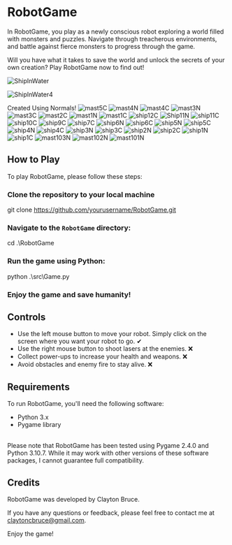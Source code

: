 
# RobotGame

In RobotGame, you play as a newly conscious robot exploring a world filled with monsters and puzzles. Navigate through treacherous environments, and battle against fierce monsters to progress through the game.

Will you have what it takes to save the world and unlock the secrets of your own creation? Play RobotGame now to find out!

![ShipInWater](https://github.com/claytoncb/RobotGame/assets/70668150/7e456f14-1950-4bdd-ba4c-a2847ec36f27)

![ShipInWater4](https://github.com/claytoncb/RobotGame/assets/70668150/640aa74b-adfc-4d7c-a8e3-193b910fed07)

Created Using Normals!
![mast5C](https://github.com/claytoncb/RobotGame/assets/70668150/9ab3ed60-cb1c-4b1b-b96a-d5f411de8b6d)
![mast4N](https://github.com/claytoncb/RobotGame/assets/70668150/c67ff3bc-c486-4881-8c69-61c275f8b0e3)
![mast4C](https://github.com/claytoncb/RobotGame/assets/70668150/890e9adb-9bbc-4195-bec6-ba1a675b34df)
![mast3N](https://github.com/claytoncb/RobotGame/assets/70668150/21f9a27f-a439-4bc9-a33b-99d5ea882c23)
![mast3C](https://github.com/claytoncb/RobotGame/assets/70668150/920dfb1f-5402-4f78-975a-241aed083d23)
![mast2C](https://github.com/claytoncb/RobotGame/assets/70668150/2adac87e-faae-4505-99bf-03658c9c7dcb)
![mast1N](https://github.com/claytoncb/RobotGame/assets/70668150/fc11defb-a345-4db8-b817-2490915525c2)
![mast1C](https://github.com/claytoncb/RobotGame/assets/70668150/b66649cb-d563-4d77-8767-c288e363dc94)
![ship12C](https://github.com/claytoncb/RobotGame/assets/70668150/ce5bc791-4d89-42c4-8b81-f82514c23af3)
![Ship11N](https://github.com/claytoncb/RobotGame/assets/70668150/69f93190-ec9b-4393-85dc-d4a663486cc1)
![ship11C](https://github.com/claytoncb/RobotGame/assets/70668150/7170cab2-7b0d-4df4-a58a-1195e59c7f69)
![ship10C](https://github.com/claytoncb/RobotGame/assets/70668150/eee50818-cb04-45cc-bcfb-40e10de6cf57)
![ship9C](https://github.com/claytoncb/RobotGame/assets/70668150/8faeddc1-4ead-4dbe-9b47-d036638dac32)
![ship7C](https://github.com/claytoncb/RobotGame/assets/70668150/2b5c2fb2-d110-4851-8675-4fbe5ffaebe2)
![ship6N](https://github.com/claytoncb/RobotGame/assets/70668150/f94df578-6598-4605-b91f-860008200fa5)
![ship6C](https://github.com/claytoncb/RobotGame/assets/70668150/8badebef-bd9a-45b5-b148-3f98a7d0a646)
![ship5N](https://github.com/claytoncb/RobotGame/assets/70668150/3d4ab305-0a7b-4724-98fd-9f6a3a3947c3)
![ship5C](https://github.com/claytoncb/RobotGame/assets/70668150/5c1ea7c1-f3db-4785-a746-17dfa9ed0ef5)
![ship4N](https://github.com/claytoncb/RobotGame/assets/70668150/5c3565e1-727c-4d70-9de4-9656bac628ad)
![ship4C](https://github.com/claytoncb/RobotGame/assets/70668150/126aa54e-e635-423f-8cdf-2cbd872389e7)
![ship3N](https://github.com/claytoncb/RobotGame/assets/70668150/4102de4c-9d63-4234-9fe4-59fbbd5f90fd)
![ship3C](https://github.com/claytoncb/RobotGame/assets/70668150/c0a63d27-a5bb-450a-9235-44e3bf48e2a7)
![ship2N](https://github.com/claytoncb/RobotGame/assets/70668150/f0019ae0-7e9a-49dd-bf48-2734a14cacb3)
![ship2C](https://github.com/claytoncb/RobotGame/assets/70668150/c51d8d63-f391-4afb-80e4-a098782d5fb4)
![ship1N](https://github.com/claytoncb/RobotGame/assets/70668150/1edd7a0c-8ebb-4f40-9ed3-cd65b37931c0)
![ship1C](https://github.com/claytoncb/RobotGame/assets/70668150/73f7f1ad-a941-4fb6-8c3c-d5a6c59e2c38)
![mast103N](https://github.com/claytoncb/RobotGame/assets/70668150/c154aff4-857d-492b-a6b5-fda1329521d4)
![mast102N](https://github.com/claytoncb/RobotGame/assets/70668150/d9fe287e-86f5-4362-9b04-b0c931bce5f0)
![mast101N](https://github.com/claytoncb/RobotGame/assets/70668150/e12c3ac6-bf75-4e87-965a-8fad755cda6a)

## How to Play

To play RobotGame, please follow these steps:

### Clone the repository to your local machine
git clone https://github.com/yourusername/RobotGame.git

### Navigate to the `RobotGame` directory:
cd .\RobotGame

### Run the game using Python:
python .\src\Game.py


### Enjoy the game and save humanity!

## Controls

- Use the left mouse button to move your robot. Simply click on the screen where you want your robot to go. ✔
- Use the right mouse button to shoot lasers at the enemies.  ❌
- Collect power-ups to increase your health and weapons.  ❌
- Avoid obstacles and enemy fire to stay alive. ❌
## Requirements

To run RobotGame, you'll need the following software:

- Python 3.x
- Pygame library
<br/>
Please note that RobotGame has been tested using Pygame 2.4.0 and Python 3.10.7. While it may work with other versions of these software packages, I cannot guarantee full compatibility.

## Credits

RobotGame was developed by Clayton Bruce.

If you have any questions or feedback, please feel free to contact me at claytoncbruce@gmail.com.

Enjoy the game!

